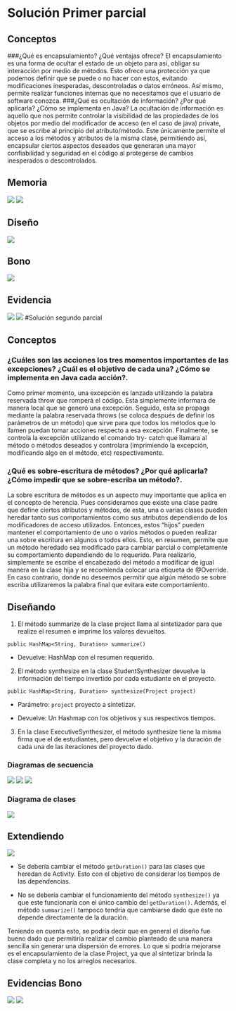 # Solución Primer parcial
## Conceptos
###¿Qué es encapsulamiento? ¿Qué ventajas ofrece?
El encapsulamiento es una forma de ocultar el estado de un objeto para así, obligar su interacción por medio de métodos. Esto ofrece una protección ya que podemos definir que se puede o no hacer con estos, evitando modificaciones inesperadas, descontroladas o datos erróneos. Así mismo, permite realizar funciones internas que no necesitamos que el usuario de software conozca.
###¿Qué es ocultación de información? ¿Por qué aplicarla? ¿Cómo se implementa en Java?
La ocultación de información es aquello que nos permite controlar la visibilidad de las propiedades de los objetos por medio del modificador de acceso (en el caso de java) private, que se escribe al principio del atributo/método. Este únicamente permite el acceso a los métodos y atributos de la misma clase, permitiendo así, encapsular ciertos aspectos deseados que generaran una mayor confiabilidad y seguridad en el código al protegerse de cambios inesperados o descontrolados.
## Memoria
![](img/m1.jpeg)
![](img/m2.jpeg)
## Diseño
![](img/7.png)
## Bono
![](img/6.png)
## Evidencia
![](img/evidencias/1.png)
![](img/evidencias/2.png)
#Solución segundo  parcial 

## Conceptos
### ¿Cuáles son las acciones los tres momentos importantes de las excepciones? ¿Cuál es el objetivo de cada una? ¿Cómo se implementa en Java cada acción?.
Como primer momento, una excepción es lanzada utilizando la palabra reservada throw que romperá el código. Esta simplemente informara de manera local que se generó una excepción. Seguido, esta se propaga mediante la palabra reservada throws (se coloca después de definir los parámetros de un método) que sirve para que todos los métodos que lo llamen puedan tomar acciones respecto a esa excepción. Finalmente, se controla la excepción utilizando el comando try- catch que llamara al método o métodos deseados y controlara (imprimiendo la excepción, modificando algo en el método, etc) respectivamente.

### ¿Qué es sobre-escritura de métodos? ¿Por qué aplicarla? ¿Cómo impedir que se sobre-escriba un método?.
La sobre escritura de métodos es un aspecto muy importante que aplica en el concepto de herencia. Pues consideramos que existe una clase padre que define ciertos atributos y métodos, de esta, una o varias clases pueden heredar tanto sus comportamientos como sus atributos dependiendo de los modificadores de acceso utilizados. Entonces, estos “hijos” pueden mantener el comportamiento de uno o varios métodos o pueden realizar una sobre escritura en algunos o todos ellos.
Esto, en resumen, permite que un método heredado sea modificado para cambiar parcial o completamente su comportamiento dependiendo de lo requerido. Para realizarlo, simplemente se escribe el encabezado del método a modificar de igual manera en la clase hija y se recomienda colocar una etiqueta de @Override. En caso contrario, donde no deseemos permitir que algún método se sobre escriba utilizaremos la palabra final que evitara este comportamiento. 

## Diseñando 
1. El método summarize de la clase project llama al sintetizador para que realize el resumen e imprime los valores devueltos.
   
`public HashMap<String, Duration> summarize()`
   * Devuelve: HashMap con el resumen requerido. 
2. El método synthesize en la clase StudentSynthesizer devuelve la información del tiempo invertido por cada estudiante en el proyecto.

`public HashMap<String, Duration> synthesize(Project project)` 

* Parámetro: `project` proyecto a sintetizar.

* Devuelve: Un Hashmap con los objetivos y sus respectivos tiempos.

3. En la clase ExecutiveSynthesizer, el método synthesize tiene la misma firma que el de estudiantes, pero devuelve el objetivo y la duración de cada una de las iteraciones del proyecto dado.


### Diagramas de secuencia
![](img/1.png)
![](img/2.png)
![](img/3.png)
### Diagrama de clases
![](img/4.png)

## Extendiendo
![](img/5.png)

+ Se debería cambiar el método `getDuration()` para las 
clases que heredan de Activity. Esto con el objetivo de considerar los tiempos de las dependencias.

* No se debería cambiar el funcionamiento del método `synthesize()` ya que este funcionaría con el único cambio del 
`getDuration()`. Además, el método `summarize()` tampoco tendría que cambiarse dado que este no depende 
  directamente de la duración. 
  
Teniendo en cuenta esto, se podría decir que en general el diseño fue bueno dado que 
permitiría realizar el cambio planteado de una manera sencilla sin generar una dispersión de 
errores. Lo que si podría mejorarse es el encapsulamiento de la clase Project, ya que al sintetizar brinda
la clase completa y no los arreglos necesarios. 

## Evidencias Bono

![](img/evidencias/4.png)
![](img/evidencias/3.png)

